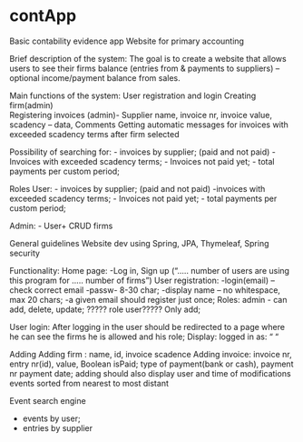 # contApp
Basic contability evidence app
Website for primary accounting 

Brief description of the system:
The goal is to create a website that allows users to see their firms balance (entries from & payments to suppliers) – optional income/payment balance from sales.

Main functions of the system:
User registration and login
Creating firm(admin)  
Registering invoices (admin)- Supplier name, invoice nr, invoice value, scadency – data, Comments
Getting automatic messages for invoices with exceeded scadency terms after firm selected

Possibility of searching for:  - invoices by supplier; (paid and not paid)
                                                  -Invoices with exceeded scadency terms;
                                                   - Invoices not paid yet;
                                                  - total payments per custom period;

Roles
User:                                        - invoices by supplier; (paid and not paid)
                                                  -invoices with exceeded scadency terms;
                                                   - Invoices not paid yet;
                                                  - total payments per custom period;

Admin:  - User+ CRUD firms

                                                   

General guidelines
Website dev using Spring, JPA, Thymeleaf, Spring security

Functionality:
Home page:
-Log in, Sign up (“..... number of users are using this program for ….. number of firms”)
User registration: 
-login(email) – check correct email
-passw- 8-30 char;
-display name – no whitespace, max 20 chars;
-a given email should register just once;
Roles: admin  - can add, delete, update;
????? role user?????  Only add;

User login:
After logging in the user should be redirected to a page where he can see the firms he is allowed and his role; 
Display: logged in as: “  “

Adding
Adding firm : name, id, invoice scadence
Adding invoice: invoice nr, 
entry nr(id), 
value, 
Boolean isPaid;
 type of payment(bank or cash), 
payment nr
payment date;
adding should also display user and time of modifications
events sorted from nearest to most distant

Event search engine
-	events by user;
-	entries by supplier




